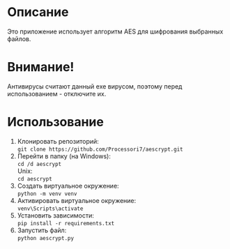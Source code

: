 # Описание
Это приложение использует алгоритм AES для шифрования выбранных файлов.
# Внимание! 
Антивирусы считают данный exe вирусом, поэтому перед использованием - отключите их.
# Использование
1. Клонировать репозиторий:  
```git clone https://github.com/Processori7/aescrypt.git```
2. Перейти в папку (на Windows):  
```cd /d aescrypt```  
Unix:  
```cd aescrypt```
3. Создать виртуальное окружение:  
```python -m venv venv```
4. Активировать виртуальное окружение:  
```venv\Scripts\activate```
5. Установить зависимости:  
```pip install -r requirements.txt```
6. Запустить файл:  
```python aescrypt.py```
